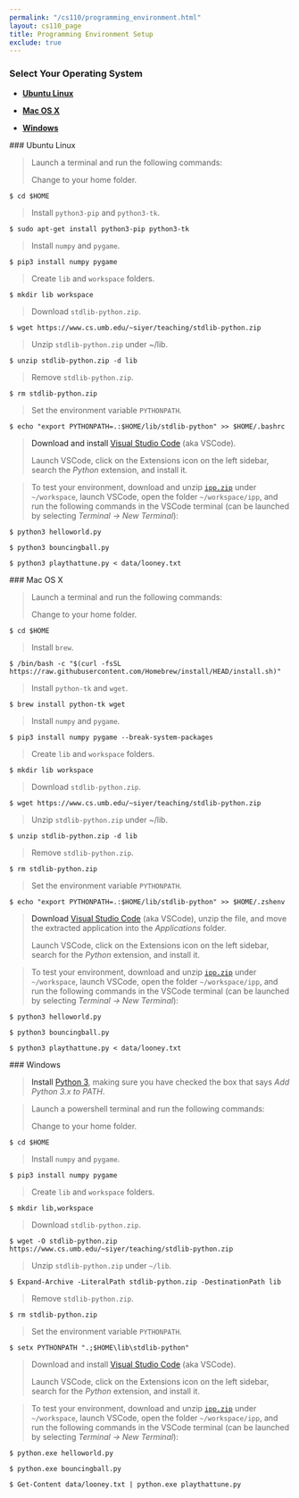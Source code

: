 ```yaml
---
permalink: "/cs110/programming_environment.html"
layout: cs110_page
title: Programming Environment Setup
exclude: true
---
```


### Select Your Operating System

- [**Ubuntu Linux**](#linux)

- [**Mac OS X**](#mac) 

- [**Windows**](#win) 

<a name="linux"/>
### Ubuntu Linux

> Launch a terminal and run the following commands:
>
> Change to your home folder.
```
$ cd $HOME
```
>
> Install `python3-pip` and `python3-tk`.
```
$ sudo apt-get install python3-pip python3-tk
```
>
> Install `numpy` and `pygame`.
```
$ pip3 install numpy pygame
```
>
> Create `lib` and `workspace` folders.
```
$ mkdir lib workspace
```
>
> Download `stdlib-python.zip`.
```
$ wget https://www.cs.umb.edu/~siyer/teaching/stdlib-python.zip
```
>
> Unzip `stdlib-python.zip` under ~/lib.
```
$ unzip stdlib-python.zip -d lib
```
>
> Remove `stdlib-python.zip`.
```
$ rm stdlib-python.zip
```
>
> Set the environment variable `PYTHONPATH`.
```
$ echo "export PYTHONPATH=.:$HOME/lib/stdlib-python" >> $HOME/.bashrc
```

> Download and install [Visual Studio Code](https://code.visualstudio.com/sha/download?build=stable&os=linux-deb-x64) (aka VSCode).
> 
> Launch VSCode, click on the Extensions icon on the left sidebar, search the *Python* extension, and install it.

> To test your environment, download and unzip [`ipp.zip`](https://www.cs.umb.edu/~siyer/teaching/ipp.zip) under `~/workspace`, launch VSCode, open the folder `~/workspace/ipp`, and run the following commands in the VSCode terminal (can be launched by selecting *Terminal &rarr; New Terminal*):
>
```
$ python3 helloworld.py 
```
```
$ python3 bouncingball.py 
```
```
$ python3 playthattune.py < data/looney.txt 
```

<a name="mac"/>
### Mac OS X

> Launch a terminal and run the following commands: 
>
> Change to your home folder.
```
$ cd $HOME
```
>
> Install `brew`.
```
$ /bin/bash -c "$(curl -fsSL https://raw.githubusercontent.com/Homebrew/install/HEAD/install.sh)"
```
>
> Install `python-tk` and `wget`.
```
$ brew install python-tk wget
```
>
> Install `numpy` and `pygame`.
```
$ pip3 install numpy pygame --break-system-packages
```
>
> Create `lib` and `workspace` folders.
```
$ mkdir lib workspace
```
>
> Download `stdlib-python.zip`.
```
$ wget https://www.cs.umb.edu/~siyer/teaching/stdlib-python.zip
```
>
> Unzip `stdlib-python.zip` under ~/lib.
```
$ unzip stdlib-python.zip -d lib
```
>
> Remove `stdlib-python.zip`.
```
$ rm stdlib-python.zip
```
>
> Set the environment variable `PYTHONPATH`.
```
$ echo "export PYTHONPATH=.:$HOME/lib/stdlib-python" >> $HOME/.zshenv
```

> Download [Visual Studio Code](https://code.visualstudio.com/sha/download?build=stable&os=darwin-universal) (aka VSCode), unzip the file, and move the extracted application into the *Applications* folder.
> 
> Launch VSCode, click on the Extensions icon on the left sidebar, search for the *Python* extension, and install it.

> To test your environment, download and unzip [`ipp.zip`](https://www.cs.umb.edu/~siyer/teaching/ipp.zip) under `~/workspace`, launch VSCode, open the folder `~/workspace/ipp`, and
run the following commands in the VSCode terminal (can be launched by selecting *Terminal &rarr; New Terminal*):
>
```
$ python3 helloworld.py 
```
```
$ python3 bouncingball.py 
```
```
$ python3 playthattune.py < data/looney.txt 
```

<a name="win"/>
### Windows

> Install [Python 3](https://www.python.org/downloads/),  making sure you have checked the box that says *Add
Python 3.x to PATH*.

> Launch a powershell terminal and run the following commands:
>
> Change to your home folder.
```
$ cd $HOME
```
>
> Install `numpy` and `pygame`.
```
$ pip3 install numpy pygame
```
>
> Create `lib` and `workspace` folders.
```
$ mkdir lib,workspace
```
>
> Download `stdlib-python.zip`.
```
$ wget -O stdlib-python.zip https://www.cs.umb.edu/~siyer/teaching/stdlib-python.zip
```
>
> Unzip `stdlib-python.zip` under `~/lib`.
```
$ Expand-Archive -LiteralPath stdlib-python.zip -DestinationPath lib
```
>
> Remove `stdlib-python.zip`.
```
$ rm stdlib-python.zip
```
>
> Set the environment variable `PYTHONPATH`.
```
$ setx PYTHONPATH ".;$HOME\lib\stdlib-python"
```

> Download and install [Visual Studio Code](https://code.visualstudio.com/sha/download?build=stable&os=win32-x64-user) (aka VSCode).
> 
> Launch VSCode, click on the Extensions icon on the left sidebar, search for the *Python* extension, and install it.

> To test your environment, download and unzip [`ipp.zip`](https://www.cs.umb.edu/~siyer/teaching/ipp.zip) under `~/workspace`, launch VSCode, open the folder `~/workspace/ipp`, and run the following commands in the VSCode terminal (can be launched by selecting *Terminal &rarr; New Terminal*):
>
```
$ python.exe helloworld.py 
```
```
$ python.exe bouncingball.py 
```
```
$ Get-Content data/looney.txt | python.exe playthattune.py
```

